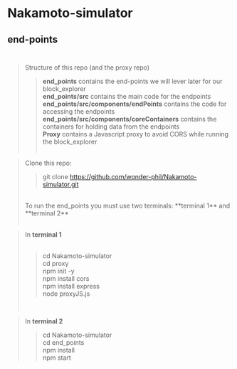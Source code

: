 ﻿# Nakamoto-simulator <br /> 
## end-points <br /> <br /> 

> Structure of this repo (and the proxy repo) <br />
>> **end_points** contains the end-points we will lever later for our block_explorer <br />
>> **end_points/src** contains the main code for the endpoints <br />
>> **end_points/src/components/endPoints** contains the code for accessing the endpoints <br />
>> **end_points/src/components/coreContainers** contains the containers for holding data from the endpoints <br />
>> **Proxy** contains a Javascript proxy to avoid CORS while running the block_explorer <br /> <br />


> Clone this repo: <br />
>> git clone  https://github.com/wonder-phil/Nakamoto-simulator.git <br />
> <br />
> To run the end_points you must use two terminals: **terminal 1** and **terminal 2** <br /> <br />



> In **terminal 1** <br />
> <br />
>> cd Nakamoto-simulator  <br />
>> cd proxy <br />
>> npm init -y <br />
>> npm install cors <br />
>> npm install express <br />
>> node proxyJS.js <br />
> <br />

> In **terminal 2** <br />
>> cd Nakamoto-simulator  <br />
>> cd end_points <br />
>> npm install <br />
>> npm start <br />

